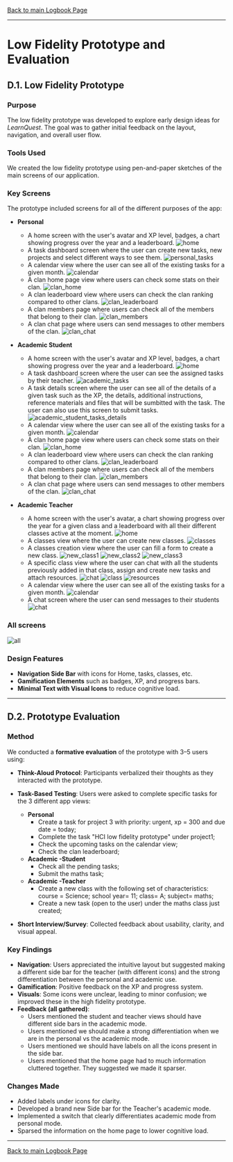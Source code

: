 [Back to main Logbook Page](../hci_logbook.md)

---

# Low Fidelity Prototype and Evaluation

## D.1. Low Fidelity Prototype

### Purpose  
The low fidelity prototype was developed to explore early design ideas for *LearnQuest*. The goal was to gather initial feedback on the layout, navigation, and overall user flow.

### Tools Used  
We created the low fidelity prototype using pen-and-paper sketches of the main screens of our application.

### Key Screens
The prototype included screens for all of the different purposes of the app:
- **Personal**
  - A home screen with the user's avatar and XP level, badges, a chart showing progress over the year and a leaderboard.
  ![home](./assets/home.jpeg)
  - A task dashboard screen where the user can create new tasks, new projects and select different ways to see them.
  ![personal_tasks](./assets/StudentPersonalTasks.jpeg)
  - A calendar view where the user can see all of the existing tasks for a given month.
  ![calendar](./assets/Calendar.jpeg)
  - A clan home page view where users can check some stats on their clan.
  ![clan_home](./assets/ClanDashBoard.jpeg)
  - A clan leaderboard view where users can check the clan ranking compared to other clans.
  ![clan_leaderboard](./assets/ClanLeaderBoard.jpeg)
  - A clan members page where users can check all of the members that belong to their clan.
  ![clan_members](./assets/ClanMembers.jpeg)
  - A clan chat page where users can send messages to other members of the clan.
  ![clan_chat](./assets/ClanChat.jpeg)

- **Academic Student**
  - A home screen with the user's avatar and XP level, badges, a chart showing progress over the year and a leaderboard.
  ![home](./assets/home.jpeg)
  - A task dashboard screen where the user can see the assigned tasks by their teacher.
  ![academic_tasks](./assets/StudentAcademicTasks.jpeg)
  - A task details screen where the user can see all of the details of a given task such as the XP, the details, additional instructions, reference materials and files that will be sumbitted with the task. The user can also use this screen to submit tasks.
  ![academic_student_tasks_details](./assets/StudentAcademic-TaskDetails.jpeg)
  - A calendar view where the user can see all of the existing tasks for a given month.
  ![calendar](./assets/Calendar.jpeg)
  - A clan home page view where users can check some stats on their clan.
  ![clan_home](./assets/ClanDashBoard.jpeg)
  - A clan leaderboard view where users can check the clan ranking compared to other clans.
  ![clan_leaderboard](./assets/ClanLeaderBoard.jpeg)
  - A clan members page where users can check all of the members that belong to their clan.
  ![clan_members](./assets/ClanMembers.jpeg)
  - A clan chat page where users can send messages to other members of the clan.
  ![clan_chat](./assets/ClanChat.jpeg)

- **Academic Teacher**
  - A home screen with the user's avatar, a chart showing progress over the year for a given class and a leaderboard with all their different classes active at the moment.
  ![home](./assets/home.jpeg)
  - A classes view where the user can create new classes.
  ![classes](./assets/teacherTeams.jpeg)
  - A classes creation view where the user can fill a form to create a new class.
  ![new_class1](./assets/teacher-NewTeam1.jpeg)
  ![new_class2](./assets/teacher-NewTeam2.jpeg)
  ![new_class3](./assets/teacher-NewTeam3.jpeg)
  - A specific class view where the user can chat with all the students previously added in that class, assign and create new tasks and attach resources.
  ![chat](./assets/teacherChat.jpeg)
  ![class](./assets/teacherTasks.jpeg)
  ![resources](./assets/teacherResources.jpeg)
  - A calendar view where the user can see all of the existing tasks for a given month.
  ![calendar](./assets/Calendar.jpeg)
  - A chat screen where the user can send messages to their students
  ![chat](./assets/ClanChat.jpeg)

### All screens
![all](./assets/All.jpeg)


### Design Features
- **Navigation Side Bar** with icons for Home, tasks, classes, etc.
- **Gamification Elements** such as badges, XP, and progress bars.
- **Minimal Text with Visual Icons** to reduce cognitive load.

---

## D.2. Prototype Evaluation

### Method  
We conducted a **formative evaluation** of the prototype with 3–5 users using:
- **Think-Aloud Protocol**: Participants verbalized their thoughts as they interacted with the prototype.
- **Task-Based Testing**: Users were asked to complete specific tasks for the 3 different app views:
  - **Personal**
    - Create a task for project 3 with priority: urgent, xp = 300 and due date = today;
    - Complete the task "HCI low fidelity prototype" under project1;
    - Check the upcoming tasks on the calendar view;
    - Check the clan leaderboard;
  - **Academic -Student**
    - Check all the pending tasks;
    - Submit the maths task;
  - **Academic -Teacher**
    - Create a new class with the following set of characteristics: course = Science; school year= 11; class= A; subject= maths;
    - Create a new task (open to the user) under the maths class just created;

- **Short Interview/Survey**: Collected feedback about usability, clarity, and visual appeal.

### Key Findings  
- **Navigation**: Users appreciated the intuitive layout but suggested making a different side bar for the teacher (with different icons) and the strong differentiation between the personal and academic use.
- **Gamification**: Positive feedback on the XP and progress system.
- **Visuals**: Some icons were unclear, leading to minor confusion; we improved these in the high fidelity prototype.
- **Feedback (all gathered)**: 
  - Users mentioned the student and teacher views should have different side bars in the academic mode.
  - Users mentioned we should make a strong differentiation when we are in the personal vs the academic mode.
  - Users mentioned we should have labels on all the icons present in the side bar.
  - Users mentioned that the home page had to much information cluttered together. They suggested we made it sparser.


### Changes Made  
- Added labels under icons for clarity.
- Developed a brand new Side bar for the Teacher's academic mode.
- Implemented a switch that clearly differentiates academic mode from personal mode.
- Sparsed the information on the home page to lower cognitive load.

---

[Back to main Logbook Page](../hci_logbook.md)
